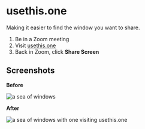 # usethis.one

Making it easier to find the window you want to share.

1. Be in a Zoom meeting
2. Visit [usethis.one](https://usethis.one)
3. Back in Zoom, click **Share Screen**

## Screenshots

**Before**

![a sea of windows](https://user-images.githubusercontent.com/300976/108416930-345e2780-71e4-11eb-856c-019dd7377381.png)

**After**

![a sea of windows with one visiting usethis.one](https://user-images.githubusercontent.com/300976/108416924-332cfa80-71e4-11eb-9912-a310ad647a54.png)
